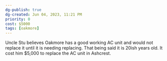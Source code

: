 ```yaml
---
dg-publish: true
dg-created: Jun 04, 2023, 11:21 PM
priority: 0
cost: $5000
tags: [oakmore]
---
```


Uncle Stu believes Oakmore has a good working AC unit and would not replace it until it is needing replacing. That being said it is 20ish years old. It cost him $5,000 to replace the AC unit in Ashcrest.